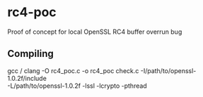 # rc4-poc

Proof of concept for local OpenSSL RC4 buffer overrun bug

Compiling
---------

gcc / clang -O rc4_poc.c -o rc4_poc check.c -I/path/to/openssl-1.0.2f/include \
  -L/path/to/openssl-1.0.2f -lssl -lcrypto -pthread
